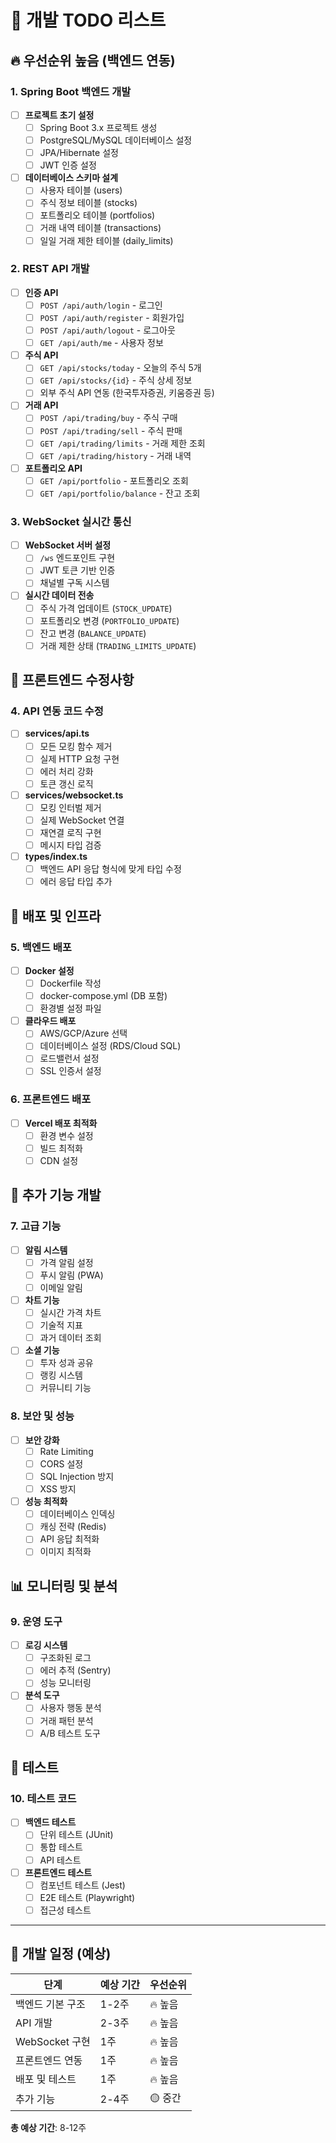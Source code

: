 # 🚧 개발 TODO 리스트

## 🔥 우선순위 높음 (백엔드 연동)

### 1. Spring Boot 백엔드 개발
- [ ] **프로젝트 초기 설정**
  - [ ] Spring Boot 3.x 프로젝트 생성
  - [ ] PostgreSQL/MySQL 데이터베이스 설정
  - [ ] JPA/Hibernate 설정
  - [ ] JWT 인증 설정

- [ ] **데이터베이스 스키마 설계**
  - [ ] 사용자 테이블 (users)
  - [ ] 주식 정보 테이블 (stocks)
  - [ ] 포트폴리오 테이블 (portfolios)
  - [ ] 거래 내역 테이블 (transactions)
  - [ ] 일일 거래 제한 테이블 (daily_limits)

### 2. REST API 개발
- [ ] **인증 API**
  - [ ] `POST /api/auth/login` - 로그인
  - [ ] `POST /api/auth/register` - 회원가입
  - [ ] `POST /api/auth/logout` - 로그아웃
  - [ ] `GET /api/auth/me` - 사용자 정보

- [ ] **주식 API**
  - [ ] `GET /api/stocks/today` - 오늘의 주식 5개
  - [ ] `GET /api/stocks/{id}` - 주식 상세 정보
  - [ ] 외부 주식 API 연동 (한국투자증권, 키움증권 등)

- [ ] **거래 API**
  - [ ] `POST /api/trading/buy` - 주식 구매
  - [ ] `POST /api/trading/sell` - 주식 판매
  - [ ] `GET /api/trading/limits` - 거래 제한 조회
  - [ ] `GET /api/trading/history` - 거래 내역

- [ ] **포트폴리오 API**
  - [ ] `GET /api/portfolio` - 포트폴리오 조회
  - [ ] `GET /api/portfolio/balance` - 잔고 조회

### 3. WebSocket 실시간 통신
- [ ] **WebSocket 서버 설정**
  - [ ] `/ws` 엔드포인트 구현
  - [ ] JWT 토큰 기반 인증
  - [ ] 채널별 구독 시스템

- [ ] **실시간 데이터 전송**
  - [ ] 주식 가격 업데이트 (`STOCK_UPDATE`)
  - [ ] 포트폴리오 변경 (`PORTFOLIO_UPDATE`)
  - [ ] 잔고 변경 (`BALANCE_UPDATE`)
  - [ ] 거래 제한 상태 (`TRADING_LIMITS_UPDATE`)

## 🔧 프론트엔드 수정사항

### 4. API 연동 코드 수정
- [ ] **services/api.ts**
  - [ ] 모든 모킹 함수 제거
  - [ ] 실제 HTTP 요청 구현
  - [ ] 에러 처리 강화
  - [ ] 토큰 갱신 로직

- [ ] **services/websocket.ts**
  - [ ] 모킹 인터벌 제거
  - [ ] 실제 WebSocket 연결
  - [ ] 재연결 로직 구현
  - [ ] 메시지 타입 검증

- [ ] **types/index.ts**
  - [ ] 백엔드 API 응답 형식에 맞게 타입 수정
  - [ ] 에러 응답 타입 추가

## 🚀 배포 및 인프라

### 5. 백엔드 배포
- [ ] **Docker 설정**
  - [ ] Dockerfile 작성
  - [ ] docker-compose.yml (DB 포함)
  - [ ] 환경별 설정 파일

- [ ] **클라우드 배포**
  - [ ] AWS/GCP/Azure 선택
  - [ ] 데이터베이스 설정 (RDS/Cloud SQL)
  - [ ] 로드밸런서 설정
  - [ ] SSL 인증서 설정

### 6. 프론트엔드 배포
- [ ] **Vercel 배포 최적화**
  - [ ] 환경 변수 설정
  - [ ] 빌드 최적화
  - [ ] CDN 설정

## 🎯 추가 기능 개발

### 7. 고급 기능
- [ ] **알림 시스템**
  - [ ] 가격 알림 설정
  - [ ] 푸시 알림 (PWA)
  - [ ] 이메일 알림

- [ ] **차트 기능**
  - [ ] 실시간 가격 차트
  - [ ] 기술적 지표
  - [ ] 과거 데이터 조회

- [ ] **소셜 기능**
  - [ ] 투자 성과 공유
  - [ ] 랭킹 시스템
  - [ ] 커뮤니티 기능

### 8. 보안 및 성능
- [ ] **보안 강화**
  - [ ] Rate Limiting
  - [ ] CORS 설정
  - [ ] SQL Injection 방지
  - [ ] XSS 방지

- [ ] **성능 최적화**
  - [ ] 데이터베이스 인덱싱
  - [ ] 캐싱 전략 (Redis)
  - [ ] API 응답 최적화
  - [ ] 이미지 최적화

## 📊 모니터링 및 분석

### 9. 운영 도구
- [ ] **로깅 시스템**
  - [ ] 구조화된 로그
  - [ ] 에러 추적 (Sentry)
  - [ ] 성능 모니터링

- [ ] **분석 도구**
  - [ ] 사용자 행동 분석
  - [ ] 거래 패턴 분석
  - [ ] A/B 테스트 도구

## 🧪 테스트

### 10. 테스트 코드
- [ ] **백엔드 테스트**
  - [ ] 단위 테스트 (JUnit)
  - [ ] 통합 테스트
  - [ ] API 테스트

- [ ] **프론트엔드 테스트**
  - [ ] 컴포넌트 테스트 (Jest)
  - [ ] E2E 테스트 (Playwright)
  - [ ] 접근성 테스트

---

## 📅 개발 일정 (예상)

| 단계 | 예상 기간 | 우선순위 |
|------|-----------|----------|
| 백엔드 기본 구조 | 1-2주 | 🔥 높음 |
| API 개발 | 2-3주 | 🔥 높음 |
| WebSocket 구현 | 1주 | 🔥 높음 |
| 프론트엔드 연동 | 1주 | 🔥 높음 |
| 배포 및 테스트 | 1주 | 🔥 높음 |
| 추가 기능 | 2-4주 | 🟡 중간 |

**총 예상 기간**: 8-12주
